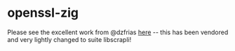 openssl-zig
===========

Please see the excellent work from @dzfrias 
[here](https://github.com/dzfrias/openssl-zig/blob/main/README.md) -- this has been vendored and 
very lightly changed to suite libscrapli!